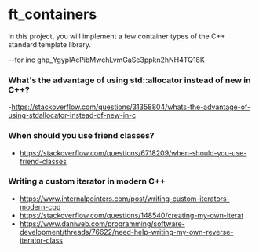 # ft_containers
In this project, you will implement a few container types of the C++ standard template library.

--for inc 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

### What's the advantage of using std::allocator instead of new in C++?
-https://stackoverflow.com/questions/31358804/whats-the-advantage-of-using-stdallocator-instead-of-new-in-c

### When should you use friend classes? 
- https://stackoverflow.com/questions/6718209/when-should-you-use-friend-classes

### Writing a custom iterator in modern C++
- https://www.internalpointers.com/post/writing-custom-iterators-modern-cpp
- https://stackoverflow.com/questions/148540/creating-my-own-iterat
- https://www.daniweb.com/programming/software-development/threads/76622/need-help-writing-my-own-reverse-iterator-class